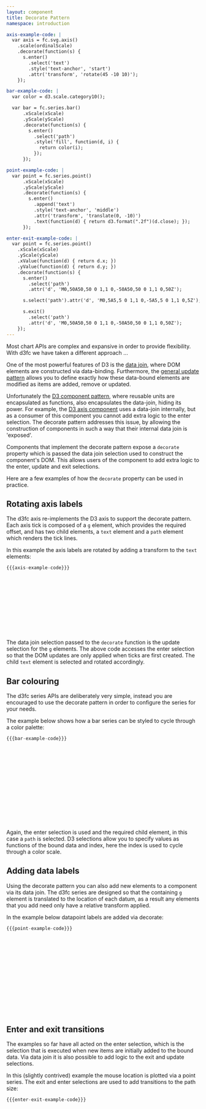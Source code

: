 ```yaml
---
layout: component
title: Decorate Pattern
namespace: introduction

axis-example-code: |
  var axis = fc.svg.axis()
    .scale(ordinalScale)
    .decorate(function(s) {
      s.enter()
        .select('text')
        .style('text-anchor', 'start')
        .attr('transform', 'rotate(45 -10 10)');
    });

bar-example-code: |
  var color = d3.scale.category10();

  var bar = fc.series.bar()
      .xScale(xScale)
      .yScale(yScale)
      .decorate(function(s) {
        s.enter()
          .select('path')
          .style('fill', function(d, i) {
            return color(i);
          });
      });

point-example-code: |
  var point = fc.series.point()
      .xScale(xScale)
      .yScale(yScale)
      .decorate(function(s) {
        s.enter()
          .append('text')
          .style('text-anchor', 'middle')
          .attr('transform', 'translate(0, -10)')
          .text(function(d) { return d3.format(".2f")(d.close); });
      });

enter-exit-example-code: |
  var point = fc.series.point()
    .xScale(xScale)
    .yScale(yScale)
    .xValue(function(d) { return d.x; })
    .yValue(function(d) { return d.y; })
    .decorate(function(s) {
      s.enter()
        .select('path')
        .attr('d', 'M0,50A50,50 0 1,1 0,-50A50,50 0 1,1 0,50Z');

      s.select('path').attr('d', 'M0,5A5,5 0 1,1 0,-5A5,5 0 1,1 0,5Z');

      s.exit()
        .select('path')
        .attr('d', 'M0,50A50,50 0 1,1 0,-50A50,50 0 1,1 0,50Z');
    });
---
```


Most chart APIs are complex and expansive in order to provide flexibility. With d3fc we have taken a different approach ...

One of the most powerful features of D3 is the [data join](http://bost.ocks.org/mike/join/), where DOM elements are constructed via data-binding. Furthermore, the [general update pattern](http://bl.ocks.org/3808218) allows you to define exactly how these data-bound elements are modified as items are added, remove or updated.

Unfortunately the [D3 component pattern](http://bost.ocks.org/mike/chart/), where reusable units are encapsulated as functions, also encapsulates the data-join, hiding its power. For example, the [D3 axis component](https://github.com/mbostock/d3/wiki/SVG-Axes) uses a data-join internally, but as a consumer of this component you cannot add extra logic to the enter selection. The decorate pattern addresses this issue, by allowing the construction of components in such a way that their internal data join is 'exposed'.

Components that implement the decorate pattern expose a `decorate` property which is passed the data join selection used to construct the component's DOM. This allows users of the component to add extra logic to the enter, update and exit selections.

Here are a few examples of how the `decorate` property can be used in practice.

## Rotating axis labels

The d3fc axis re-implements the D3 axis to support the decorate pattern. Each axis tick is composed of a `g` element, which provides the required offset, and has two child elements, a `text` element and a `path` element which renders the tick lines.

In this example the axis labels are rotated by adding a transform to the `text` elements:

```js
{{{axis-example-code}}}
```

<style type="text/css">
  .tick text {
    font-size: 13px;
  } 
</style>

<svg class="axis-container" id="axis-example"></svg>

<script type="text/javascript">
(function() {
  var width = $("#axis-example").width();

  var linearScale = d3.scale.linear()
    .domain([0, 140])
    .range([0, width])
    .nice();

  var ordinalScale = d3.scale.ordinal()
    .domain(['Carrots', 'Bananas', 'Sausages', 'Pickles', 'Aubergines', 'Artichokes', 'Spinach', 'Cucumber'])
    .rangePoints([0, width], 1);

  {{{axis-example-code}}}

  d3.select('#axis-example')
    .call(axis);
}());
</script>

The data join selection passed to the `decorate` function is the update selection for the `g` elements. The above code accesses the enter selection so that the DOM updates are only applied when ticks are first created. The child `text` element is selected and rotated accordingly.

## Bar colouring

The d3fc series APIs are deliberately very simple, instead you are encouraged to use the decorate pattern in order to configure the series for your needs.

The example below shows how a bar series can be styled to cycle through a color palette:

```js
{{{bar-example-code}}}
```

<style type="text/css">
  .bar path {
    stroke-width: 0;
  } 
</style>

<div id="bar-example" class="chart" style="height: 200px"> </div>

<script type="text/javascript">
(function() {
  var f = createFixture('#bar-example', null, 200, 10, function() { return true; });
  var container = f.container, data = f.data,
    xScale = f.xScale, yScale = f.yScale;

  {{{bar-example-code}}}

  container.append('g')
      .datum(data)
      .call(bar);
}());
</script>

Again, the enter selection is used and the required child element, in this case a `path` is selected. D3 selections allow you to specify values as functions of the bound data and index, here the index is used to cycle through a color scale.

## Adding data labels

Using the decorate pattern you can also add new elements to a component via its data join. The d3fc series are designed so that the containing `g` element is translated to the location of each datum, as a result any elements that you add need only have a relative transform applied.

In the example below datapoint labels are added via decorate:

```js
{{{point-example-code}}}
```

<div id="label-example" class="chart" style="height: 200px"> </div>

<script type="text/javascript">
(function() {
  var f = createFixture('#label-example', null, 200, 10, function() { return true; });
  var container = f.container, data = f.data,
    xScale = f.xScale, yScale = f.yScale;

  {{{point-example-code}}}

  container.append('g')
      .datum(data)
      .call(point);
}());
</script>


## Enter and exit transitions

The examples so far have all acted on the enter selection, which is the selection that is executed when new items are initially added to the bound data. Via data join it is also possible to add logic to the exit and update selections.

In this (slightly contrived) example the mouse location is plotted via a point series. The exit and enter selections are used to add transitions to the path size:

```js
{{{enter-exit-example-code}}}
```

<div id="enter-exit-example" class="chart" style="height: 300px"> </div>

<script type="text/javascript">
(function() {

  var width = 600, height = 300;
  var container = d3.select('#enter-exit-example')
        .insert('svg', 'div')
        .attr('width', width)
        .attr('height', height);
  var series = container.append('g');

  var xScale = d3.scale.linear()
    .domain([0, 100])
    .range([0, width]);

  var yScale = d3.scale.linear()
    .domain([0, 100])
    .range([0, height]);

  var data = [];

  var mouseX = 50, mouseY = 50;

  document.onmousemove = function(evt) {
    mouseX = evt.clientX * 100 / $(window).width();
    mouseY = evt.clientY * 100 / $(window).height();
  }

  function render() {

    data.push({x: mouseX, y: mouseY});

    if (data.length > 20) {
      data = data.slice(1);
    }

    {{{enter-exit-example-code}}}

      series.datum(data)
        .transition()
        .duration(500)
        .call(point);
  }

  setInterval(render, 200);

}());
</script>
